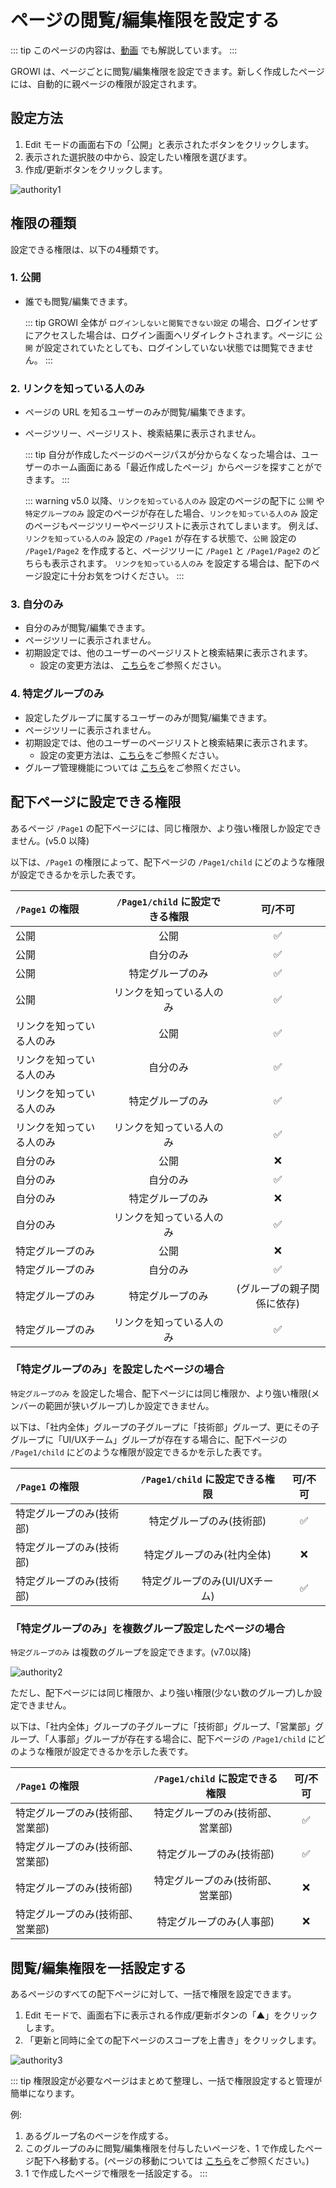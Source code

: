 # ページの閲覧/編集権限を設定する

::: tip
このページの内容は、[動画](https://www.youtube.com/watch?v=q_tXF3RVLyM) でも解説しています。
:::

GROWI は、ページごとに閲覧/編集権限を設定できます。新しく作成したページには、自動的に親ページの権限が設定されます。

## 設定方法

1. Edit モードの画面右下の「公開」と表示されたボタンをクリックします。
2. 表示された選択肢の中から、設定したい権限を選びます。
3. 作成/更新ボタンをクリックします。

<img :src="$withBase('/assets/images/ja/authority1.png')" alt="authority1">

## 権限の種類

設定できる権限は、以下の4種類です。

### 1. 公開

- 誰でも閲覧/編集できます。

  ::: tip
  GROWI 全体が `ログインしないと閲覧できない設定` の場合、ログインせずにアクセスした場合は、ログイン画面へリダイレクトされます。ページに `公開` が設定されていたとしても、ログインしていない状態では閲覧できません。
  :::

### 2. リンクを知っている人のみ

- ページの URL を知るユーザーのみが閲覧/編集できます。
- ページツリー、ページリスト、検索結果に表示されません。

  ::: tip
  自分が作成したページのページパスが分からなくなった場合は、ユーザーのホーム画面にある「最近作成したページ」からページを探すことができます。
  :::

  ::: warning
  v5.0 以降、`リンクを知っている人のみ` 設定のページの配下に `公開` や `特定グループのみ` 設定のページが存在した場合、`リンクを知っている人のみ` 設定のページもページツリーやページリストに表示されてしまいます。
  例えば、`リンクを知っている人のみ` 設定の `/Page1` が存在する状態で、`公開` 設定の `/Page1/Page2` を作成すると、ページツリーに `/Page1` と `/Page1/Page2` のどちらも表示されます。
  `リンクを知っている人のみ` を設定する場合は、配下のページ設定に十分お気をつけください。
  :::

### 3. 自分のみ

- 自分のみが閲覧/編集できます。
- ページツリーに表示されません。
- 初期設定では、他のユーザーのページリストと検索結果に表示されます。
  - 設定の変更方法は、 [こちら](/ja/admin-guide/management-cookbook/security.html#ページリストと検索結果に表示するページを制御する)をご参照ください。

### 4. 特定グループのみ

- 設定したグループに属するユーザーのみが閲覧/編集できます。
- ページツリーに表示されません。
- 初期設定では、他のユーザーのページリストと検索結果に表示されます。
  - 設定の変更方法は、[こちら](/ja/admin-guide/management-cookbook/security.html#ページリストと検索結果に表示するページを制御する)をご参照ください。
- グループ管理機能については [こちら](/ja/admin-guide/management-cookbook/group.html)をご参照ください。

## 配下ページに設定できる権限

あるページ `/Page1` の配下ページには、同じ権限か、より強い権限しか設定できません。(v5.0 以降)

以下は、`/Page1` の権限によって、配下ページの `/Page1/child` にどのような権限が設定できるかを示した表です。

| `/Page1` の権限 | `/Page1/child` に設定できる権限 | 可/不可 |
|:--|:------------:|:------------:|
| 公開 | 公開 | :white_check_mark: |
| 公開 | 自分のみ | :white_check_mark: |
| 公開 | 特定グループのみ | :white_check_mark: |
| 公開 | リンクを知っている人のみ | :white_check_mark: |
| リンクを知っている人のみ | 公開 | :white_check_mark: |
| リンクを知っている人のみ | 自分のみ | :white_check_mark: |
| リンクを知っている人のみ | 特定グループのみ | :white_check_mark: |
| リンクを知っている人のみ | リンクを知っている人のみ | :white_check_mark: |
| 自分のみ | 公開 | :x: |
| 自分のみ | 自分のみ | :white_check_mark: |
| 自分のみ | 特定グループのみ | :x: |
| 自分のみ | リンクを知っている人のみ | :white_check_mark: |
| 特定グループのみ | 公開 | :x: |
| 特定グループのみ | 自分のみ | :white_check_mark: |
| 特定グループのみ | 特定グループのみ | (グループの親子関係に依存) |
| 特定グループのみ | リンクを知っている人のみ | :white_check_mark: |

### 「特定グループのみ」を設定したページの場合

`特定グループのみ` を設定した場合、配下ページには同じ権限か、より強い権限(メンバーの範囲が狭いグループ)しか設定できません。

以下は、「社内全体」グループの子グループに「技術部」グループ、更にその子グループに「UI/UXチーム」グループが存在する場合に、配下ページの `/Page1/child` にどのような権限が設定できるかを示した表です。

| `/Page1` の権限 | `/Page1/child` に設定できる権限 | 可/不可 |
|:--|:------------:|:------------:|
| 特定グループのみ(技術部) | 特定グループのみ(技術部) | :white_check_mark: |
| 特定グループのみ(技術部) | 特定グループのみ(社内全体) | :x: |
| 特定グループのみ(技術部) | 特定グループのみ(UI/UXチーム) | :white_check_mark: |

### 「特定グループのみ」を複数グループ設定したページの場合

`特定グループのみ` は複数のグループを設定できます。(v7.0以降)

<img :src="$withBase('/assets/images/ja/authority2.png')" alt="authority2">

ただし、配下ページには同じ権限か、より強い権限(少ない数のグループ)しか設定できません。

以下は、「社内全体」グループの子グループに「技術部」グループ、「営業部」グループ、「人事部」グループが存在する場合に、配下ページの `/Page1/child` にどのような権限が設定できるかを示した表です。

| `/Page1` の権限                  |  `/Page1/child` に設定できる権限 |       可/不可      |  
| :------------------------------- | :------------------------------: | :----------------: |
| 特定グループのみ(技術部、営業部) | 特定グループのみ(技術部、営業部) | :white_check_mark: |  
 | 特定グループのみ(技術部、営業部) |     特定グループのみ(技術部)     | :white_check_mark: |                                 |                                  |                    |  
| 特定グループのみ(技術部)         | 特定グループのみ(技術部、営業部) |         :x:        |  
| 特定グループのみ(技術部、営業部) |     特定グループのみ(人事部)     |         :x:        |  


## 閲覧/編集権限を一括設定する

あるページのすべての配下ページに対して、一括で権限を設定できます。

1. Edit モードで、画面右下に表示される作成/更新ボタンの「▲」をクリックします。
2. 「更新と同時に全ての配下ページのスコープを上書き」をクリックします。

<img :src="$withBase('/assets/images/ja/authority3.png')" alt="authority3">

::: tip
権限設定が必要なページはまとめて整理し、一括で権限設定すると管理が簡単になります。

例:

1. あるグループ名のページを作成する。
2. このグループのみに閲覧/編集権限を付与したいページを、1 で作成したページ配下へ移動する。(ページの移動については [こちら](/ja/guide/features/page_operation.html)をご参照ください。)
3. 1 で作成したページで権限を一括設定する。
:::
